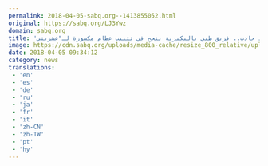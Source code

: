 ```yaml
---
permalink: 2018-04-05-sabq.org--1413855052.html
original: https://sabq.org/LJ3Ywz
domain: sabq.org
title: 'بعد حادث.. فريق طبي بالبكيرية ينجح في تثبيت عظام مكسورة لـ"عشريني"'
image: https://cdn.sabq.org/uploads/media-cache/resize_800_relative/uploads/material-file/5ac5ec45e40a56c000460f94/5ac5ec42cb8b6.jpg
date: 2018-04-05 09:34:12
category: news
translations: 
 - 'en'
 - 'es'
 - 'de'
 - 'ru'
 - 'ja'
 - 'fr'
 - 'it'
 - 'zh-CN'
 - 'zh-TW'
 - 'pt'
 - 'hy'
---
```


